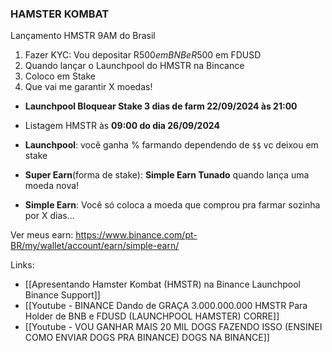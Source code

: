 	
### HAMSTER KOMBAT
Lançamento HMSTR 9AM do Brasil 

1. Fazer KYC: Vou depositar R$500 em BNB e R$500 em FDUSD
2. Quando lançar o Launchpool do HMSTR na Bincance
3. Coloco em Stake
4. Que vai me garantir X moedas!

- **Launchpool Bloquear Stake 3 dias de farm 22/09/2024 às 21:00**
- Listagem HMSTR às **09:00 do dia 26/09/2024**

- **Launchpool**: você ganha % farmando dependendo de `$$` vc deixou em stake
- **Super Earn**(forma de stake): **Simple Earn Tunado** quando lança uma moeda nova!
- **Simple Earn**: Você só coloca a moeda que comprou pra farmar sozinha por X dias...

Ver meus earn: https://www.binance.com/pt-BR/my/wallet/account/earn/simple-earn/

Links:
- [[Apresentando Hamster Kombat (HMSTR) na Binance Launchpool  Binance Support]]
- [[Youtube - BINANCE Dando de GRAÇA 3.000.000.000 HMSTR Para Holder de BNB e FDUSD (LAUNCHPOOL HAMSTER) CORRE]]
- [[Youtube - VOU GANHAR MAIS 20 MIL DOGS FAZENDO ISSO (ENSINEI COMO ENVIAR DOGS PRA BINANCE) DOGS NA BINANCE]]



